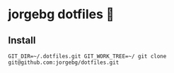 # jorgebg dotfiles :rocket:

## Install

```
GIT_DIR=~/.dotfiles.git GIT_WORK_TREE=~/ git clone git@github.com:jorgebg/dotfiles.git
```
